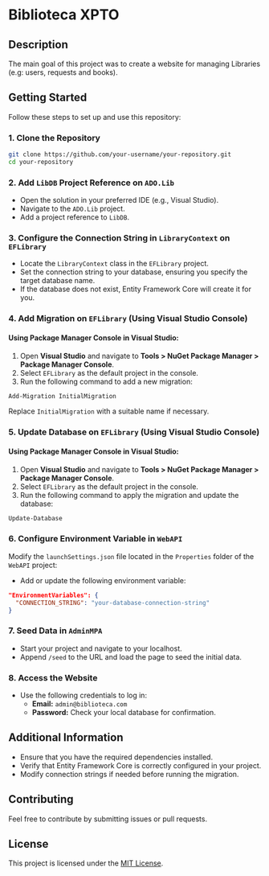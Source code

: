 # Biblioteca XPTO

## Description
The main goal of this project was to create a website for managing Libraries (e.g: users, requests and books).

## Getting Started

Follow these steps to set up and use this repository:

### 1. Clone the Repository
```sh
git clone https://github.com/your-username/your-repository.git
cd your-repository
```

### 2. Add `LibDB` Project Reference on `ADO.Lib`
- Open the solution in your preferred IDE (e.g., Visual Studio).
- Navigate to the `ADO.Lib` project.
- Add a project reference to `LibDB`.

### 3. Configure the Connection String in `LibraryContext` on `EFLibrary`
- Locate the `LibraryContext` class in the `EFLibrary` project.
- Set the connection string to your database, ensuring you specify the target database name.
- If the database does not exist, Entity Framework Core will create it for you.

### 4. Add Migration on `EFLibrary` (Using Visual Studio Console)
#### Using Package Manager Console in Visual Studio:
1. Open **Visual Studio** and navigate to **Tools > NuGet Package Manager > Package Manager Console**.
2. Select `EFLibrary` as the default project in the console.
3. Run the following command to add a new migration:
```sh
Add-Migration InitialMigration
```
Replace `InitialMigration` with a suitable name if necessary.

### 5. Update Database on `EFLibrary` (Using Visual Studio Console)
#### Using Package Manager Console in Visual Studio:
1. Open **Visual Studio** and navigate to **Tools > NuGet Package Manager > Package Manager Console**.
2. Select `EFLibrary` as the default project in the console.
3. Run the following command to apply the migration and update the database:
```sh
Update-Database
```

### 6. Configure Environment Variable in `WebAPI`
Modify the `launchSettings.json` file located in the `Properties` folder of the `WebAPI` project:
- Add or update the following environment variable:
```json
"EnvironmentVariables": {
  "CONNECTION_STRING": "your-database-connection-string"
}
```

### 7. Seed Data in `AdminMPA`
- Start your project and navigate to your localhost.
- Append `/seed` to the URL and load the page to seed the initial data.

### 8. Access the Website
- Use the following credentials to log in:
  - **Email:** `admin@biblioteca.com`
  - **Password:** Check your local database for confirmation.

## Additional Information
- Ensure that you have the required dependencies installed.
- Verify that Entity Framework Core is correctly configured in your project.
- Modify connection strings if needed before running the migration.

## Contributing
Feel free to contribute by submitting issues or pull requests.

## License
This project is licensed under the [MIT License](LICENSE).

